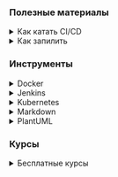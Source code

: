 ### Полезные материалы

<details Как катать CI/CD><summary>Как катать CI/CD</summary>

* [Как мы настроили CI/CD, чтобы релизить часто и без страха][habr_568612]
* [До 40 релизов в день в Enterprise: наша сool story][habr_563242]
* [Как катать релизы несколько раз в день и спать спокойно][habr_542842]
* [CI/CD DevOps Experience][ci_cd_devops_experience]

[habr_568612]: https://habr.com/ru/company/otkritie/blog/568612/
[habr_563242]: https://habr.com/ru/company/otkritie/blog/563242/
[habr_542842]: https://habr.com/ru/company/yandex/blog/542842/
[ci_cd_devops_experience]: https://pechenek.net/devops/ci-cd-devops-experience/
</details>

<details Как запилить><summary>Как запилить</summary>

* [Как запилить джентльменский релиз][habr_588568]

[habr_588568]: https://habr.com/ru/amp/post/588568/
</details>

### Инструменты

<details Docker><summary>Docker</summary>

* [Шпаргалка с командами Docker][habr_336654]
* [Play with Docker — онлайн-сервис для практического знакомства с Docker][habr_334470]
* [Play with Docker][play_with_docker]
* [Почему вам не нужен sshd в Docker-контейнере][habr_237737]
* [Недостающее введение в контейнеризацию][habr_541288]
* [Podman и Buildah для пользователей Docker][habr_467105]
* [Руководство по Docker Compose для начинающих][habr_450312]
* [Изучаем Docker, часть 1: основы][habr_438796]
* [Изучаем Docker, часть 2: термины и концепции][habr_439978]
* [Изучаем Docker, часть 3: файлы Dockerfile][habr_439980]
* [Изучаем Docker, часть 4: уменьшение размеров образов и ускорение их сборки][habr_440658]
* [Изучаем Docker, часть 5: команды][habr_440660]
* [Изучаем Docker, часть 6: работа с данными][habr_441574]

[habr_336654]: https://habr.com/ru/company/flant/blog/336654/
[habr_334470]: https://habr.com/ru/company/flant/blog/334470/
[play_with_docker]: https://labs.play-with-docker.com/
[habr_237737]: https://habr.com/ru/company/infopulse/blog/237737/
[habr_541288]: https://habr.com/ru/post/541288/
[habr_467105]: https://habr.com/ru/company/redhatrussia/blog/467105/
[habr_450312]: https://habr.com/ru/company/ruvds/blog/450312/
[habr_438796]: https://habr.com/ru/company/ruvds/blog/438796/
[habr_439978]: https://habr.com/ru/company/ruvds/blog/439978/
[habr_439980]: https://habr.com/ru/company/ruvds/blog/439980/
[habr_440658]: https://habr.com/ru/company/ruvds/blog/440658/
[habr_440660]: https://habr.com/ru/company/ruvds/blog/440660/
[habr_441574]: https://habr.com/ru/company/ruvds/blog/441574/
</details>

<details Jenkins><summary>Jenkins</summary>

* [Три способа поднять Jenkins CI для ваших автотестов][jenkins_with_avtotests]

[jenkins_with_avtotests]: https://automation-remarks.com/tri-sposoba-podniat-jenkins-ci-dlia-vashikh-avtotiestov/
</details>

<details Kubernetes><summary>Kubernetes</summary>

* [Руководство по Kubernetes, часть 1: приложения, микросервисы и контейнеры][habr_438982]
* [Руководство по Kubernetes, часть 2: создание кластера и работа с ним][habr_438984]
* [CRI-O — альтернатива Docker для запуска контейнеров в Kubernetes][habr_340010]
* [Configuring CI/CD on Kubernetes with Jenkins][Kubernetes_with_jenkins]

[habr_438982]: https://habr.com/ru/company/ruvds/blog/438982/
[habr_438984]: https://habr.com/ru/company/ruvds/blog/438984/
[habr_340010]: https://habr.com/ru/company/flant/blog/340010/
[Kubernetes_with_jenkins]: https://medium.com/containerum/configuring-ci-cd-on-kubernetes-with-jenkins-89eab7234270
</details>

<details Markdown><summary>Markdown</summary>

* [Markdown Guide][markdown_guide]
* [Markdown Github Editor][markdown_github_editor]

[markdown_guide]: https://www.markdownguide.org/basic-syntax/
[markdown_github_editor]: https://jbt.github.io/markdown-editor/
</details>

<details PlantUML><summary>PlantUML</summary>

* [Официальный сайт PlantUML][plantuml_base]
* [Редактор диаграмм PlantUML № 1][plantuml_editor_1]
* [Редактор диаграмм PlantUML № 2][plantuml_editor_2]

[plantuml_base]: https://plantuml.com/ru/
[plantuml_editor_1]: https://www.planttext.com/
[plantuml_editor_2]: https://plantuml-editor.kkeisuke.com/
</details>

### Курсы

<details Бесплатные курсы><summary>Бесплатные курсы</summary>

* [Площадка freecodecamp][freecodecamp] - обширная база курсов на различные тематики
* [Площадка W3Schools][w3schools] - обширная база курсов на различные тематики
* [Площадка ProgLang][proglang] - самоучитель Java, HTML, CSS

[freecodecamp]: https://www.freecodecamp.org/
[w3schools]: https://www.w3schools.com/
[proglang]: http://proglang.su/
</details>
